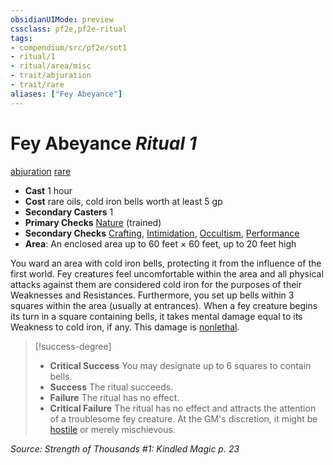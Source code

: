 ```yaml
---
obsidianUIMode: preview
cssclass: pf2e,pf2e-ritual
tags:
- compendium/src/pf2e/sot1
- ritual/1
- ritual/area/misc
- trait/abjuration
- trait/rare
aliases: ["Fey Abeyance"]
---
```

# Fey Abeyance *Ritual 1*  
[abjuration](rules/traits/abjuration.md "Abjuration School Trait")  [rare](rules/traits/rare.md "Rare Rarity Trait")  

- **Cast** 1 hour
- **Cost** rare oils, cold iron bells worth at least 5 gp
- **Secondary Casters** 1
- **Primary Checks** [Nature](compendium/skills.md#Nature) (trained)
- **Secondary Checks** [Crafting](compendium/skills.md#Crafting), [Intimidation](compendium/skills.md#Intimidation), [Occultism](compendium/skills.md#Occultism), [Performance](compendium/skills.md#Performance)
- **Area**: An enclosed area up to 60 feet × 60 feet, up to 20 feet high

You ward an area with cold iron bells, protecting it from the influence of the first world. Fey creatures feel uncomfortable within the area and all physical attacks against them are considered cold iron for the purposes of their Weaknesses and Resistances. Furthermore, you set up bells within 3 squares within the area (usually at entrances). When a fey creature begins its turn in a square containing bells, it takes mental damage equal to its Weakness to cold iron, if any. This damage is [nonlethal](rules/traits/nonlethal.md "Nonlethal Weapon Trait").

> [!success-degree] 
> - **Critical Success** You may designate up to 6 squares to contain bells.
> - **Success** The ritual succeeds.
> - **Failure** The ritual has no effect.
> - **Critical Failure** The ritual has no effect and attracts the attention of a troublesome fey creature. At the GM's discretion, it might be [hostile](rules/conditions.md#Hostile) or merely mischievous.

*Source: Strength of Thousands #1: Kindled Magic p. 23*